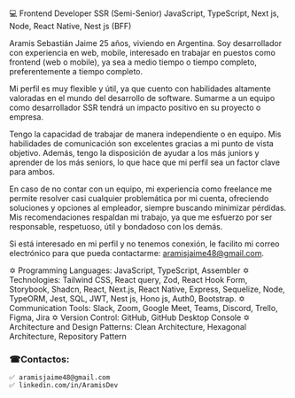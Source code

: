 
💻 Frontend Developer SSR (Semi-Senior) JavaScript, TypeScript, Next js, Node, React Native, Nest js (BFF)

Aramis Sebastián Jaime
25 años, viviendo en Argentina. Soy desarrollador con experiencia en web, mobile, interesado en trabajar en puestos como frontend (web o mobile), ya sea a medio tiempo o tiempo completo, preferentemente a tiempo completo.

Mi perfil es muy flexible y útil, ya que cuento con habilidades altamente valoradas en el mundo del desarrollo de software. Sumarme a un equipo como desarrollador SSR tendrá un impacto positivo en su proyecto o empresa.

Tengo la capacidad de trabajar de manera independiente o en equipo. Mis habilidades de comunicación son excelentes gracias a mi punto de vista objetivo. Además, tengo la disposición de ayudar a los más juniors y aprender de los más seniors, lo que hace que mi perfil sea un factor clave para ambos.

En caso de no contar con un equipo, mi experiencia como freelance me permite resolver casi cualquier problemática por mi cuenta, ofreciendo soluciones y opciones al empleador, siempre buscando minimizar pérdidas. Mis recomendaciones respaldan mi trabajo, ya que me esfuerzo por ser responsable, respetuoso, útil y bondadoso con los demás.

Si está interesado en mi perfil y no tenemos conexión, le facilito mi correo electrónico para que pueda contactarme: aramisjaime48@gmail.com.

✡ Programming Languages: JavaScript, TypeScript, Assembler
✡ Technologies: Tailwind CSS, React query, Zod, React Hook Form, Storybook, Shadcn, React, Next.js, React Native, Express, Sequelize, Node, TypeORM, Jest, SQL, JWT, Nest js, Hono js, Auth0, Bootstrap.
✡ Communication Tools: Slack, Zoom, Google Meet, Teams, Discord, Trello, Figma, Jira
✡ Version Control: GitHub, GitHub Desktop Console
✡ Architecture and Design Patterns: Clean Architecture, Hexagonal Architecture, Repository Pattern
### ☎Contactos:
```
✅ aramisjaime48@gmail.com
✅ linkedin.com/in/AramisDev
```
